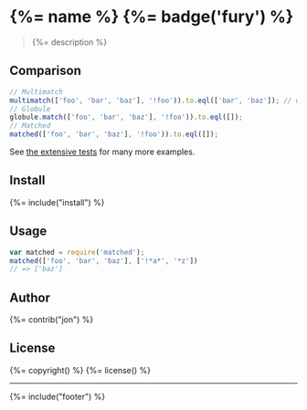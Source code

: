 # {%= name %} {%= badge('fury') %}

> {%= description %}

## Comparison

```js
// Multimatch
multimatch(['foo', 'bar', 'baz'], '!foo')).to.eql(['bar', 'baz']); // we didn't ask for these
// Globule
globule.match(['foo', 'bar', 'baz'], '!foo')).to.eql([]);
// Matched
matched(['foo', 'bar', 'baz'], '!foo')).to.eql([]);
```

See [the extensive tests](./test/test.js) for many more examples.


## Install
{%= include("install") %}

## Usage

```js
var matched = require('matched');
matched(['foo', 'bar', 'baz'], ['!*a*', '*z'])
// => ['baz']
```

## Author
{%= contrib("jon") %}

## License
{%= copyright() %}
{%= license() %}

***

{%= include("footer") %}
